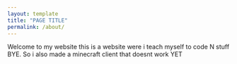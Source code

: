 ```yaml
---
layout: template
title: "PAGE TITLE"
permalink: /about/
---
```


Welcome to my website this is a website were i teach myself to code N stuff BYE. So i also made a minecraft client that doesnt work YET 
